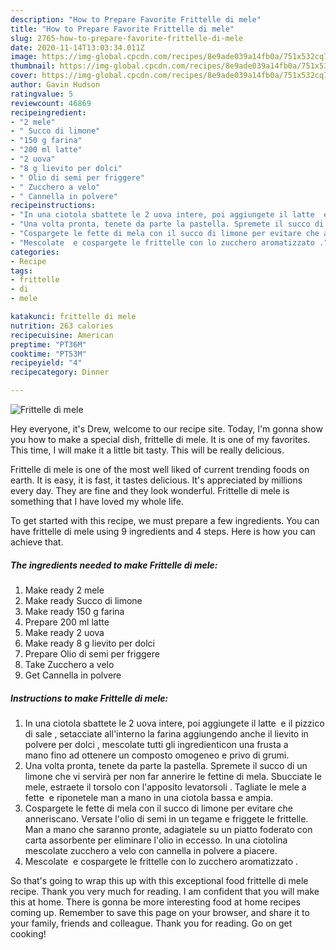 ```yaml
---
description: "How to Prepare Favorite Frittelle di mele"
title: "How to Prepare Favorite Frittelle di mele"
slug: 2765-how-to-prepare-favorite-frittelle-di-mele
date: 2020-11-14T13:03:34.011Z
image: https://img-global.cpcdn.com/recipes/8e9ade039a14fb0a/751x532cq70/frittelle-di-mele-recipe-main-photo.jpg
thumbnail: https://img-global.cpcdn.com/recipes/8e9ade039a14fb0a/751x532cq70/frittelle-di-mele-recipe-main-photo.jpg
cover: https://img-global.cpcdn.com/recipes/8e9ade039a14fb0a/751x532cq70/frittelle-di-mele-recipe-main-photo.jpg
author: Gavin Hudson
ratingvalue: 5
reviewcount: 46869
recipeingredient:
- "2 mele"
- " Succo di limone"
- "150 g farina"
- "200 ml latte"
- "2 uova"
- "8 g lievito per dolci"
- " Olio di semi per friggere"
- " Zucchero a velo"
- " Cannella in polvere"
recipeinstructions:
- "In una ciotola sbattete le 2 uova intere, poi aggiungete il latte  e il pizzico di sale , setacciate all&#39;interno la farina aggiungendo anche il lievito in polvere per dolci , mescolate tutti gli ingredienticon una frusta a mano fino ad ottenere un composto omogeneo e privo di grumi."
- "Una volta pronta, tenete da parte la pastella. Spremete il succo di un limone che vi servirà per non far annerire le fettine di mela. Sbucciate le mele, estraete il torsolo con l&#39;apposito levatorsoli . Tagliate le mele a fette  e riponetele man a mano in una ciotola bassa e ampia."
- "Cospargete le fette di mela con il succo di limone per evitare che anneriscano. Versate l&#39;olio di semi in un tegame e friggete le frittelle. Man a mano che saranno pronte, adagiatele su un piatto foderato con carta assorbente per eliminare l&#39;olio in eccesso. In una ciotolina mescolate zucchero a velo con cannella in polvere a piacere."
- "Mescolate  e cospargete le frittelle con lo zucchero aromatizzato ."
categories:
- Recipe
tags:
- frittelle
- di
- mele

katakunci: frittelle di mele 
nutrition: 263 calories
recipecuisine: American
preptime: "PT36M"
cooktime: "PT53M"
recipeyield: "4"
recipecategory: Dinner

---
```



![Frittelle di mele](https://img-global.cpcdn.com/recipes/8e9ade039a14fb0a/751x532cq70/frittelle-di-mele-recipe-main-photo.jpg)

Hey everyone, it's Drew, welcome to our recipe site. Today, I'm gonna show you how to make a special dish, frittelle di mele. It is one of my favorites. This time, I will make it a little bit tasty. This will be really delicious.



Frittelle di mele is one of the most well liked of current trending foods on earth. It is easy, it is fast, it tastes delicious. It's appreciated by millions every day. They are fine and they look wonderful. Frittelle di mele is something that I have loved my whole life.


To get started with this recipe, we must prepare a few ingredients. You can have frittelle di mele using 9 ingredients and 4 steps. Here is how you can achieve that.

<!--inarticleads1-->

##### The ingredients needed to make Frittelle di mele:

1. Make ready 2 mele
1. Make ready  Succo di limone
1. Make ready 150 g farina
1. Prepare 200 ml latte
1. Make ready 2 uova
1. Make ready 8 g lievito per dolci
1. Prepare  Olio di semi per friggere
1. Take  Zucchero a velo
1. Get  Cannella in polvere




<!--inarticleads2-->

##### Instructions to make Frittelle di mele:

1. In una ciotola sbattete le 2 uova intere, poi aggiungete il latte  e il pizzico di sale , setacciate all&#39;interno la farina aggiungendo anche il lievito in polvere per dolci , mescolate tutti gli ingredienticon una frusta a mano fino ad ottenere un composto omogeneo e privo di grumi.
1. Una volta pronta, tenete da parte la pastella. Spremete il succo di un limone che vi servirà per non far annerire le fettine di mela. Sbucciate le mele, estraete il torsolo con l&#39;apposito levatorsoli . Tagliate le mele a fette  e riponetele man a mano in una ciotola bassa e ampia.
1. Cospargete le fette di mela con il succo di limone per evitare che anneriscano. Versate l&#39;olio di semi in un tegame e friggete le frittelle. Man a mano che saranno pronte, adagiatele su un piatto foderato con carta assorbente per eliminare l&#39;olio in eccesso. In una ciotolina mescolate zucchero a velo con cannella in polvere a piacere.
1. Mescolate  e cospargete le frittelle con lo zucchero aromatizzato .




So that's going to wrap this up with this exceptional food frittelle di mele recipe. Thank you very much for reading. I am confident that you will make this at home. There is gonna be more interesting food at home recipes coming up. Remember to save this page on your browser, and share it to your family, friends and colleague. Thank you for reading. Go on get cooking!
